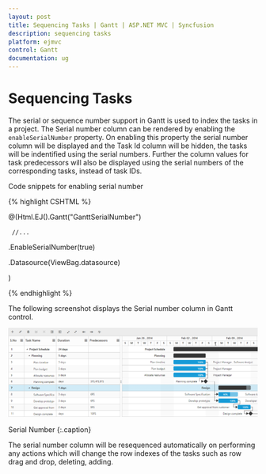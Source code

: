 ```yaml
---
layout: post
title: Sequencing Tasks | Gantt | ASP.NET MVC | Syncfusion
description: sequencing tasks
platform: ejmvc
control: Gantt
documentation: ug
---
```


# Sequencing Tasks

The serial or sequence number support in Gantt is used to index the tasks in a project. The Serial number column can be rendered by enabling the `enableSerialNumber` property. On enabling this property the serial number column will be displayed and the Task Id column will be hidden, the tasks will be indentified using the serial numbers. Further the column values for task predecessors will also be displayed using the serial numbers of the corresponding tasks, instead of task IDs.

Code snippets for enabling serial number 


{% highlight CSHTML %}



@(Html.EJ().Gantt("GanttSerialNumber")

     //...

.EnableSerialNumber(true)

.Datasource(ViewBag.datasource)

)



{% endhighlight %}





The following screenshot displays the Serial number column in Gantt control.



![](Serial-Number_images/Serial_img1.png)

Serial Number
{:.caption}

The serial number column will be resequenced automatically on performing any actions which will change the row indexes of the tasks such as row drag and drop, deleting, adding.
